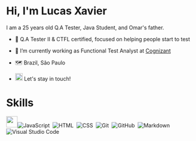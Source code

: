 # Hi, I'm Lucas Xavier 
I am a 25 years old Q.A Tester, Java Student, and Omar's father. 
- 🚀 Q.A Tester II & CTFL certified, focused on helping people start to test

- 🔭 I’m currently working as Functional Test Analyst at [Cognizant](https://www.cognizant.com/us/en)
- 🗺️ Brazil, São Paulo
-  <a href="https://www.linkedin.com/in/lucasxavierlucas/"><img src="https://cdn.jsdelivr.net/gh/devicons/devicon/icons/linkedin/linkedin-original.svg" width="20" height="20"></a>  Let's stay in touch!  
 

# Skills
<img src="https://cdn.jsdelivr.net/gh/devicons/devicon/icons/java/java-original-wordmark.svg" width="30" height="30">![JavaScript](https://img.shields.io/badge/-JavaScript-05122A?style=flat&logo=javascript)&nbsp;
![HTML](https://img.shields.io/badge/-HTML-05122A?style=flat&logo=HTML5)&nbsp;
![CSS](https://img.shields.io/badge/-CSS-05122A?style=flat&logo=CSS3&logoColor=1572B6)&nbsp;
![Git](https://img.shields.io/badge/-Git-05122A?style=flat&logo=git)&nbsp;
![GitHub](https://img.shields.io/badge/-GitHub-05122A?style=flat&logo=github)&nbsp;
![Markdown](https://img.shields.io/badge/-Markdown-05122A?style=flat&logo=markdown)&nbsp;
![Visual Studio Code](https://img.shields.io/badge/-Visual%20Studio%20Code-05122A?style=flat&logo=visual-studio-code&logoColor=007ACC)&nbsp;

